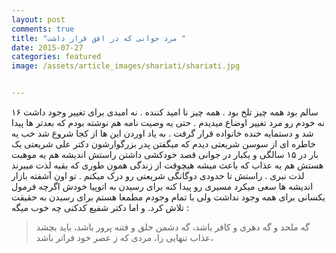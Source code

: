 ```yaml
---
layout: post
comments: true
title: "مرد جوانی که در افق قرار داشت "
date: 2015-07-27
categories: featured
image: /assets/article_images/shariati/shariati.jpg


---
```

۱۶ سالم بود همه چیز تلخ بود . همه چیز نا امید کننده . نه امیدی برای تغییر وجود داشت نه خودم رو مرد تغییر اوضاع میدیدم . حتی یه وصیت نامه هم نوشته بودم که بعدتر ها پیدا شد و دستمایه خنده خانواده قرار گرفت .
به یاد اوردن این ها  از کجا شروع شد  خب یه خاطره ای از سوسن شریعتی دیدم که میگفتن پدر بزرگوارشون دکتر علی شریعتی یک بار در ۱۵ سالگی و یکبار در جوانی قصد خودکشی داشتن 
راستش اندیشه هم یه موهبت هستش هم یه عذاب که باعث میشه هیچوقت از زندگی همون طوری که بقیه لذت میبرند لذت نبری .
راستش تا حدودی دوگانگی شریعتی رو درک میکنم . تو اون آشفته بازار اندیشه ها سعی میکرد مسیری رو پیدا کنه برای رسیدن به اتوپیا خودش اگرچه فرمول یکسانی برای همه وجود نداشت ولی با تمام وجودم مطمعا هستم برای رسیدن به حقیقت تلاش کرد.
و اما دکتر شفیع کدکنی چه خوب میگه :
>گه ملحد و گه دهری و کافر باشد،
گه دشمن خلق و فتنه پرور باشد،
باید بچشد عذاب تنهایی را،
مردی که ز عصر خود فراتر باشد،
